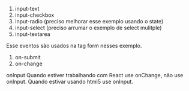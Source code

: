 1. input-text
1. input-checkbox
1. input-radio (preciso melhorar esse exemplo usando o state)
1. input-select (preciso arrumar o exemplo de select mulitple)
1. input-textarea

Esse eventos são usados na tag form nesses exemplo.
1. on-submit
1. on-change



onInput
Quando estiver trabalhando com React use onChange, não use onInput.
Quando estivar usando html5 use onInput.